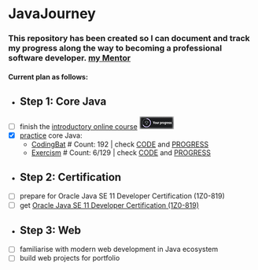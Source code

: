 # JavaJourney
### This repository has been created so I can document and track my progress along the way to becoming a professional software developer. [my Mentor](https://www.linkedin.com/in/guiajava/)

#### Current plan as follows:  
* ## Step 1: Core Java
- [ ] finish the [introductory online course](https://www.udemy.com/course/java-the-complete-java-developer-course/) ![Course Progress](resources/udemyProgress.png)
- [x] [practice](https://github.com/AdamWandoch/JavaJourney/tree/master/src/com) core Java:
  - [CodingBat](https://codingbat.com/java) # Count: 192 | check [CODE](https://github.com/AdamWandoch/JavaJourney/tree/master/src/com/codingbat) and [PROGRESS](https://codingbat.com/done?user=wandoch.adam@gmail.com&tag=2797055556)
  - [Exercism](https://exercism.org/tracks/java) # Count: 6/129 | check [CODE](https://exercism.org/profiles/AdamWandoch/solutions) and [PROGRESS](https://exercism.org/profiles/AdamWandoch)
* ## Step 2: Certification
- [ ] prepare for Oracle Java SE 11 Developer Certification (1Z0-819)
- [ ] get [Oracle Java SE 11 Developer Certification (1Z0-819)](https://education.oracle.com/java-se-11-developer/pexam_1Z0-819)
* ## Step 3: Web
- [ ] familiarise with modern web development in Java ecosystem
- [ ] build web projects for portfolio
